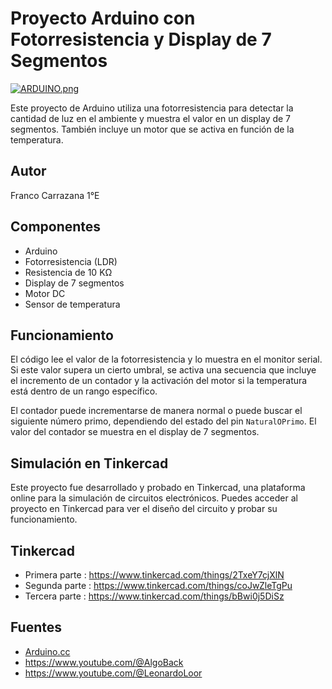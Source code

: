 # Proyecto Arduino con Fotorresistencia y Display de 7 Segmentos

[![ARDUINO.png](https://i.postimg.cc/L6XdYGYG/ARDUINO.png)](https://postimg.cc/7bptjsNN)

Este proyecto de Arduino utiliza una fotorresistencia para detectar la cantidad de luz en el ambiente y muestra el valor en un display de 7 segmentos. También incluye un motor que se activa en función de la temperatura.

## Autor

  Franco Carrazana 1°E 

## Componentes

- Arduino
- Fotorresistencia (LDR)
- Resistencia de 10 KΩ
- Display de 7 segmentos
- Motor DC
- Sensor de temperatura

## Funcionamiento

El código lee el valor de la fotorresistencia y lo muestra en el monitor serial. Si este valor supera un cierto umbral, se activa una secuencia que incluye el incremento de un contador y la activación del motor si la temperatura está dentro de un rango específico.

El contador puede incrementarse de manera normal o puede buscar el siguiente número primo, dependiendo del estado del pin `NaturalOPrimo`. El valor del contador se muestra en el display de 7 segmentos.

## Simulación en Tinkercad

Este proyecto fue desarrollado y probado en Tinkercad, una plataforma online para la simulación de circuitos electrónicos. Puedes acceder al proyecto en Tinkercad para ver el diseño del circuito y probar su funcionamiento.

## Tinkercad

  - Primera parte : https://www.tinkercad.com/things/2TxeY7cjXlN
  - Segunda parte : https://www.tinkercad.com/things/coJwZleTgPu
  - Tercera parte : https://www.tinkercad.com/things/bBwi0j5DiSz

## Fuentes

  - [Arduino.cc](https://www.arduino.cc/)
  - https://www.youtube.com/@AlgoBack
  - https://www.youtube.com/@LeonardoLoor
    
